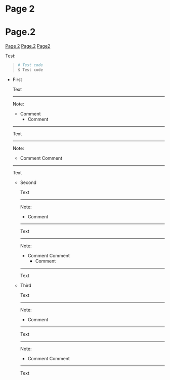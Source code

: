 Page 2
======

Page.2
======

[Page 2](#page-2)
[Page.2](#page.2)
[Page2](#page2)

Test:
> ```bash
> # Test code
> $ Test code
> ```

  * First

    Text

    ----
    Note:

      * Comment
          - Comment

    ----

    Text

    ----
    Note:

      * Comment
        Comment

    ----

    Text

      * Second

        Text

        ----
        Note:

        * Comment

        ----

        Text

        ----
        Note:

          * Comment
            Comment
              - Comment

        ----

        Text

      * Third

        Text

        ----
        Note:

        * Comment

        ----

        Text

        ----
        Note:

          * Comment
            Comment

        ----

        Text



